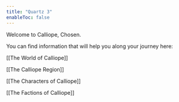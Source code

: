 ```yaml
---
title: "Quartz 3"
enableToc: false
---
```

Welcome to Calliope, Chosen.

You can find information that will help you along your journey here:

[[The World of Calliope]]

[[The Calliope Region]]

[[The Characters of Calliope]]

[[The Factions of Calliope]]


